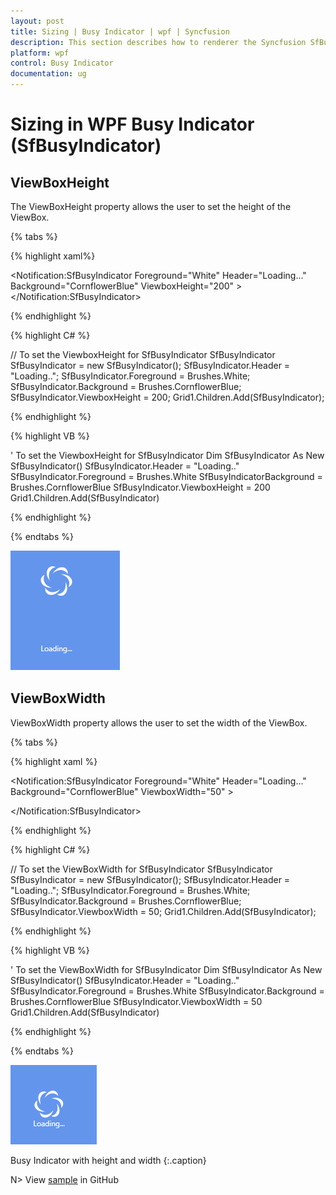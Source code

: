 ```yaml
---
layout: post
title: Sizing | Busy Indicator | wpf | Syncfusion
description: This section describes how to renderer the Syncfusion SfBusyIndicator control with perticular height and width. 
platform: wpf
control: Busy Indicator
documentation: ug
---
```


# Sizing in WPF Busy Indicator (SfBusyIndicator)

## ViewBoxHeight

The ViewBoxHeight property allows the user to set the height of the ViewBox.

{% tabs %}

{% highlight xaml%}

 <!--To set the ViewboxHeight for SfBusyIndicator-->
<Notification:SfBusyIndicator Foreground="White" Header="Loading..." Background="CornflowerBlue" ViewboxHeight="200" >
</Notification:SfBusyIndicator>

{% endhighlight %}

{% highlight C# %}

// To set the ViewboxHeight for SfBusyIndicator
SfBusyIndicator SfBusyIndicator = new SfBusyIndicator();
SfBusyIndicator.Header = "Loading..";
SfBusyIndicator.Foreground = Brushes.White;
SfBusyIndicator.Background = Brushes.CornflowerBlue;
SfBusyIndicator.ViewboxHeight = 200;
Grid1.Children.Add(SfBusyIndicator);

{% endhighlight %}

{% highlight VB %}

' To set the ViewboxHeight for SfBusyIndicator
Dim SfBusyIndicator As New SfBusyIndicator()
SfBusyIndicator.Header = "Loading.."
SfBusyIndicator.Foreground = Brushes.White
SfBusyIndicatorBackground = Brushes.CornflowerBlue
SfBusyIndicator.ViewboxHeight = 200
Grid1.Children.Add(SfBusyIndicator)

{% endhighlight %}

{% endtabs %}


![ViewboxHeight](Sizing_images/Sizing_img1.png)


## ViewBoxWidth

ViewBoxWidth property allows the user to set the width of the ViewBox.

{% tabs %}

{% highlight xaml %}


<!--To set the ViewBoxWidth for SfBusyIndicator-->

<Notification:SfBusyIndicator Foreground="White" Header="Loading..." Background="CornflowerBlue" ViewboxWidth="50" >

</Notification:SfBusyIndicator>

{% endhighlight %}

{% highlight C# %}

// To set the ViewBoxWidth for SfBusyIndicator
SfBusyIndicator SfBusyIndicator = new SfBusyIndicator();
SfBusyIndicator.Header = "Loading..";
SfBusyIndicator.Foreground = Brushes.White;
SfBusyIndicator.Background = Brushes.CornflowerBlue;
SfBusyIndicator.ViewboxWidth = 50;
Grid1.Children.Add(SfBusyIndicator);

{% endhighlight %}

{% highlight VB %}

' To set the ViewBoxWidth for SfBusyIndicator
Dim SfBusyIndicator As New SfBusyIndicator()
SfBusyIndicator.Header = "Loading.."
SfBusyIndicator.Foreground = Brushes.White
SfBusyIndicator.Background = Brushes.CornflowerBlue
SfBusyIndicator.ViewboxWidth = 50
Grid1.Children.Add(SfBusyIndicator)

{% endhighlight %}

{% endtabs %}


![ViewBoxWidth](Sizing_images/Sizing_img2.png)

Busy Indicator with height and width
{:.caption}




N> View [sample](https://github.com/SyncfusionExamples/wpf-BusyIndicator-examples/tree/master/Samples/Sizing) in GitHub